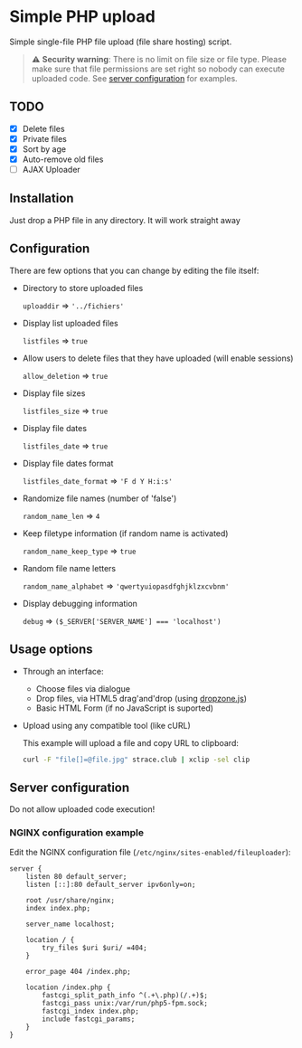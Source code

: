 # Simple PHP upload

Simple single-file PHP file upload (file share hosting) script.

> :warning: **Security warning**: There is no limit on file size or file type. Please make sure that file permissions are set right so nobody can execute uploaded code. See [server configuration](#server-configuration) for examples.

## TODO

- [x] Delete files
- [x] Private files
- [x] Sort by age
- [x] Auto-remove old files
- [ ] AJAX Uploader

## Installation

Just drop a PHP file in any directory. It will work straight away

## Configuration

There are few options that you can change by editing the file itself:


- Directory to store uploaded files

	`uploaddir` => `'../fichiers'`

- Display list uploaded files

	`listfiles` => `true`

- Allow users to delete files that they have uploaded (will enable sessions)

	`allow_deletion` => `true`

- Display file sizes

	`listfiles_size` => `true`

- Display file dates

	`listfiles_date` => `true`

- Display file dates format

	`listfiles_date_format` => `'F d Y H:i:s'`

- Randomize file names (number of 'false')

	`random_name_len` => `4`

- Keep filetype information (if random name is activated)

	`random_name_keep_type` => `true`

- Random file name letters

	`random_name_alphabet` => `'qwertyuiopasdfghjklzxcvbnm'`

- Display debugging information

	`debug` => `($_SERVER['SERVER_NAME'] === 'localhost')`

## Usage options

- Through an interface:
	- Choose files via dialogue
	- Drop files, via HTML5 drag'and'drop (using [dropzone.js](http://www.dropzonejs.com/))
	- Basic HTML Form (if no JavaScript is suported)
- Upload using any compatible tool (like cURL)

	This example will upload a file and copy URL to clipboard:

	```bash
	curl -F "file[]=@file.jpg" strace.club | xclip -sel clip
	```

## Server configuration

Do not allow uploaded code execution!

### NGINX configuration example

Edit the NGINX configuration file (`/etc/nginx/sites-enabled/fileuploader`):

	server {
		listen 80 default_server;
		listen [::]:80 default_server ipv6only=on;

		root /usr/share/nginx;
		index index.php;

		server_name localhost;

		location / {
			try_files $uri $uri/ =404;
		}

		error_page 404 /index.php;

		location /index.php {
			fastcgi_split_path_info ^(.+\.php)(/.+)$;
			fastcgi_pass unix:/var/run/php5-fpm.sock;
			fastcgi_index index.php;
			include fastcgi_params;
		}
	}
